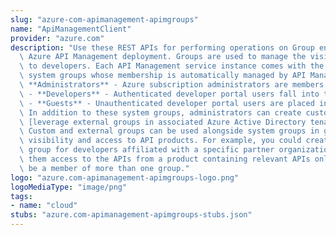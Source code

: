 ```yaml
---
slug: "azure-com-apimanagement-apimgroups"
name: "ApiManagementClient"
provider: "azure.com"
description: "Use these REST APIs for performing operations on Group entity in your\
  \ Azure API Management deployment. Groups are used to manage the visibility of products\
  \ to developers. Each API Management service instance comes with the following immutable\
  \ system groups whose membership is automatically managed by API Management.  -\
  \ **Administrators** - Azure subscription administrators are members of this group.\
  \ - **Developers** - Authenticated developer portal users fall into this group.\
  \ - **Guests** - Unauthenticated developer portal users are placed into this group.\
  \ In addition to these system groups, administrators can create custom groups or\
  \ [leverage external groups in associated Azure Active Directory tenants](https://docs.microsoft.com/en-us/azure/api-management/api-management-howto-aad#how-to-add-an-external-azure-active-directory-group).\
  \ Custom and external groups can be used alongside system groups in giving developers\
  \ visibility and access to API products. For example, you could create one custom\
  \ group for developers affiliated with a specific partner organization and allow\
  \ them access to the APIs from a product containing relevant APIs only. A user can\
  \ be a member of more than one group."
logo: "azure.com-apimanagement-apimgroups-logo.png"
logoMediaType: "image/png"
tags:
- name: "cloud"
stubs: "azure.com-apimanagement-apimgroups-stubs.json"
---
```

